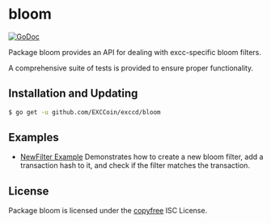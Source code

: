 bloom
=====

[![GoDoc](http://img.shields.io/badge/godoc-reference-blue.svg)](http://godoc.org/github.com/EXCCoin/exccd/bloom)

Package bloom provides an API for dealing with excc-specific bloom filters.

A comprehensive suite of tests is provided to ensure proper functionality.

## Installation and Updating

```bash
$ go get -u github.com/EXCCoin/exccd/bloom
```

## Examples

* [NewFilter Example](https://godoc.org/github.com/EXCCoin/exccd/bloom#example-package--NewFilter)
  Demonstrates how to create a new bloom filter, add a transaction hash to it,
  and check if the filter matches the transaction.

## License

Package bloom is licensed under the [copyfree](http://copyfree.org) ISC
License.
